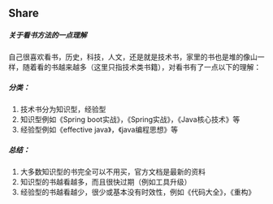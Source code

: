 ## Share
##### 关于看书方法的一点理解
自己很喜欢看书，历史，科技，人文，还是就是技术书，家里的书也是堆的像山一样，随着看的书越来越多（这里只指技术类书籍），对看书有了一点以下的理解：

##### 分类：
1. 技术书分为知识型，经验型
2. 知识型例如《Spring boot实战》，《Spring实战》，《Java核心技术》等
3. 经验型例如《effective java》，《java编程思想》等

##### 总结：
1. 大多数知识型的书完全可以不用买，官方文档是最新的资料
1. 知识型的书越看越多，而且很快过期（例如工具升级）
1. 经验型的书越看越少，很少或基本没有时效性，例如《代码大全》，《重构》